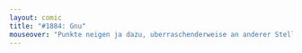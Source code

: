 ```yaml
---
layout: comic
title: "#1884: Gnu"
mouseover: "Punkte neigen ja dazu, uberraschenderweise an anderer Stelle aufzutauchën."
---
```

